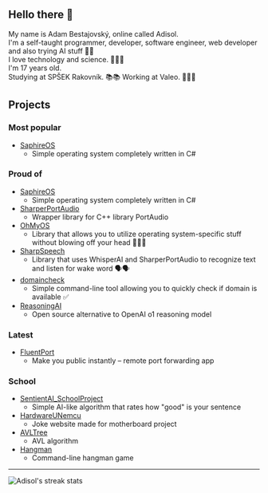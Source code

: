 ## Hello there 👋
My name is Adam Bestajovský, online called Adisol. \
I'm a self-taught programmer, developer, software engineer, web developer and also trying AI stuff 🫣✨ \
I love technology and science. 👨‍💻🔭 \
I'm 17 years old. \
Studying at SPŠEK Rakovník. 📚📚
Working at Valeo. 💼👨‍💼

## Projects
### Most popular
 - [SaphireOS](https://github.com/Adisol07/SaphireOS)
   - Simple operating system completely written in C#

### Proud of
 - [SaphireOS](https://github.com/Adisol07/SaphireOS)
   - Simple operating system completely written in C#
 - [SharperPortAudio](https://github.com/Adisol07/SharperPortAudio)
   - Wrapper library for C++ library PortAudio
 - [OhMyOS](https://github.com/Adisol07/OhMyOS)
   - Library that allows you to utilize operating system-specific stuff without blowing off your head 😵‍💫🤯
 - [SharpSpeech](https://github.com/Adisol07/SharpSpeech)
   - Library that uses WhisperAI and SharperPortAudio to recognize text and listen for wake word 🗣️🗣️
 - [domaincheck](https://github.com/Adisol07/domaincheck)
   - Simple command-line tool allowing you to quickly check if domain is available ✅
 - [ReasoningAI](https://github.com/Adisol07/ReasoningAI)
   - Open source alternative to OpenAI o1 reasoning model

### Latest
 - [FluentPort](https://github.com/Adisol07/FluentPort)
   - Make you public instantly – remote port forwarding app

### School
 - [SentientAI_SchoolProject](https://github.com/Adisol07/SentientAI_SchoolProject)
   - Simple AI-like algorithm that rates how "good" is your sentence
 - [HardwareUNemcu](https://github.com/Adisol07/HardwareUNemcu)
   - Joke website made for motherboard project
 - [AVLTree](https://github.com/Adisol07/AVLTree)
   - AVL algorithm
 - [Hangman](https://github.com/Adisol07/Hangman)
   - Command-line hangman game

---

![Adisol's streak stats](https://github-readme-streak-stats.herokuapp.com/?user=adisol07&theme=dark&hide_border=true)
